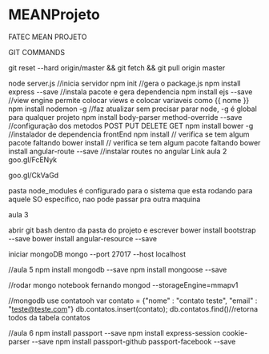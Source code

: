 # MEANProjeto
FATEC MEAN PROJETO

GIT COMMANDS

git reset --hard origin/master && git fetch && git pull origin master

node server.js //inicia servidor
npm init //gera o package.js
npm install express --save //instala pacote e gera dependencia
npm install ejs --save //view engine permite colocar views e colocar variaveis como {{ nome }}
npm install nodemon -g //faz atualizar sem precisar parar node, -g é global para qualquer projeto
npm install  body-parser method-override --save //configuração dos metodos POST PUT DELETE GET
npm install bower -g //instalador de dependencia frontEnd
npm install // verifica se tem algum pacote faltando
bower install // verifica se tem algum pacote faltando
bower install angular-route --save //instalar routes no angular
Link aula 2
goo.gl/FcENyk

goo.gl/CkVaGd

pasta node_modules é configurado para o sistema que esta rodando para aquele SO especifico, nao pode passar pra outra maquina

aula 3

abrir git bash dentro da pasta do projeto e escrever
bower install bootstrap --save
bower install angular-resource --save

iniciar mongoDB
mongo --port 27017 --host localhost

//aula 5
npm install mongodb --save
npm install mongoose --save

//rodar mongo notebook fernando
mongod --storageEngine=mmapv1

//mongodb
use contatooh
var contato = {"nome" : "contato teste", "email" : "teste@teste.com"}
db.contatos.insert(contato);
db.contatos.find()//retorna todos da tabela contatos


//aula 6
npm install passport --save
npm install express-session cookie-parser --save
npm install passport-github passport-facebook --save